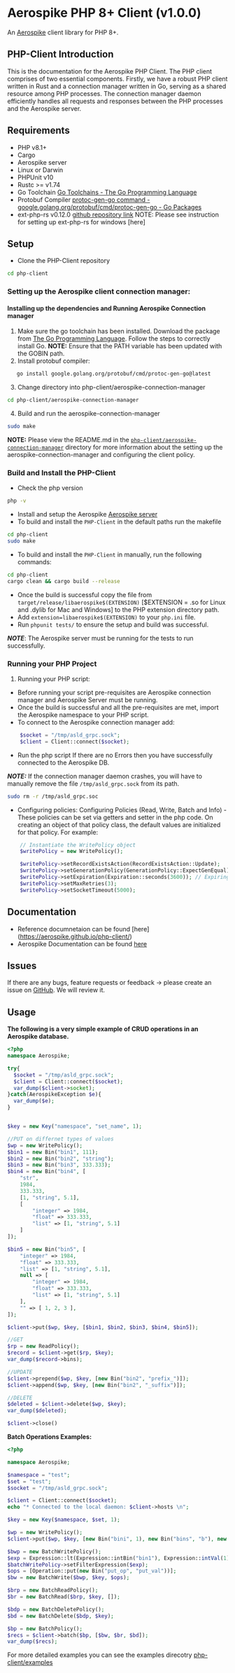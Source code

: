 # Aerospike PHP 8+ Client (v1.0.0)

An [Aerospike](https://www.aerospike.com/) client library for PHP 8+.

## PHP-Client Introduction 

This is the documentation for the Aerospike PHP Client. The PHP client comprises of two essential components. Firstly, we have a robust PHP client written in Rust and a connection manager written in Go, serving as a shared resource among PHP processes. The connection manager daemon efficiently handles all requests and responses between the PHP processes and the Aerospike server.


## Requirements

* PHP v8.1+
* Cargo
* Aerospike server
* Linux or Darwin 
* PHPUnit v10
* Rustc >= v1.74 
* Go Toolchain [Go Toolchains - The Go Programming Language](https://go.dev/doc/toolchain)
* Protobuf Compiler [protoc-gen-go command - google.golang.org/protobuf/cmd/protoc-gen-go - Go Packages](https://pkg.go.dev/google.golang.org/protobuf/cmd/protoc-gen-go)
* ext-php-rs v0.12.0 [github repository link](https://github.com/davidcole1340/ext-php-rs/tree/master)
NOTE: Please see instruction for setting up ext-php-rs for windows [here] 

## Setup

* Clone the PHP-Client repository
```bash https://github.com/aerospike/php-client.git
cd php-client
```

### Setting up the Aerospike client connection manager: 

#### Installing up the dependencies and Running Aerospike Connection manager
1. Make sure the go toolchain has been installed. Download the package from [The Go Programming Language](https://golang.org/dl/). Follow the steps to correctly install Go.
   **NOTE:** Ensure that the PATH variable has been updated with the GOBIN path.
2. Install protobuf compiler:
```bash
   go install google.golang.org/protobuf/cmd/protoc-gen-go@latest
```
3. Change directory into php-client/aerospike-connection-manager 
```bash 
cd php-client/aerospike-connection-manager 
```
4. Build and run the aerospike-connection-manager 
```bash
sudo make
```
**NOTE:** Please view the README.md in the [`php-client/aerospike-connection-manager`](./aerospike-connection-manager/README.md) directory for more information about the setting up the aerospike-connection-manager  and configuring the client policy.

### Build and Install the PHP-Client
* Check the php version 
```bash 
php -v
```
* Install and setup the Aerospike [Aerospike server](https://aerospike.com/download/) 
* To build and install the `PHP-Client` in the default paths run the makefile
```bash
cd php-client
sudo make
```
* To build and install the `PHP-Client` in manually, run the following commands:
```bash 
cd php-client
cargo clean && cargo build --release
```
- Once the build is successful copy the file from `target/release/libaerospike$(EXTENSION)` [$EXTENSION = .so for Linux and .dylib for Mac and Windows] to the PHP extension directory path. 
- Add `extension=libaerospike$(EXTENSION)` to your `php.ini` file. 
- Run  `phpunit tests/` to ensure the setup and build was successful. 

***NOTE***: The Aerospike server must be running for the tests to run successfully. 

### Running your PHP Project

1. Running your PHP script:
  - Before running your script pre-requisites are Aerospike connection manager and Aerospike Server must be running.  
  - Once the build is successful and all the pre-requisites are met, import the Aerospike namespace to your PHP script. 
  - To connect to the Aerospike connection manager add:
```PHP
	$socket = "/tmp/asld_grpc.sock";
	$client = Client::connect($socket); 
```
  - Run the php script
  If there are no Errors then you have successfully connected to the Aerospike DB. 

***NOTE:*** If the connection manager daemon crashes, you will have to manually remove the file `/tmp/asld_grpc.sock` from its path.
```bash 
sudo rm -r /tmp/asld_grpc.soc
```

   - Configuring policies: Configuring Policies (Read, Write, Batch and Info) - These policies can be set via getters and setter in the php code. On creating an object of that policy class, the default values are initialized for that policy. For example: 

```php
	// Instantiate the WritePolicy object
	$writePolicy = new WritePolicy();

	$writePolicy->setRecordExistsAction(RecordExistsAction::Update);
	$writePolicy->setGenerationPolicy(GenerationPolicy::ExpectGenEqual);
	$writePolicy->setExpiration(Expiration::seconds(3600)); // Expiring in 1 hour
	$writePolicy->setMaxRetries(3);
	$writePolicy->setSocketTimeout(5000);
```

## Documentation

* Reference documnetaion can be found [here] (https://aerospike.github.io/php-client/)
* Aerospike Documentation can be found [here](https://aerospike.com/docs/)

## Issues

If there are any bugs, feature requests or feedback -> please create an issue on [GitHub](https://github.com/aerospike/php-client/issues). We will review it. 

## Usage

**The following is a very simple example of CRUD operations in an Aerospike database.**

```php
<?php
namespace Aerospike;

try{
  $socket = "/tmp/asld_grpc.sock";
  $client = Client::connect($socket);
  var_dump($client->socket);
}catch(AerospikeException $e){
  var_dump($e);
}


$key = new Key("namespace", "set_name", 1);

//PUT on differnet types of values
$wp = new WritePolicy();
$bin1 = new Bin("bin1", 111);
$bin2 = new Bin("bin2", "string");
$bin3 = new Bin("bin3", 333.333);
$bin4 = new Bin("bin4", [
	"str", 
	1984, 
	333.333, 
	[1, "string", 5.1], 
	[
		"integer" => 1984, 
		"float" => 333.333, 
		"list" => [1, "string", 5.1]
	] 
]);

$bin5 = new Bin("bin5", [
	"integer" => 1984, 
	"float" => 333.333, 
	"list" => [1, "string", 5.1], 
	null => [
		"integer" => 1984, 
		"float" => 333.333, 
		"list" => [1, "string", 5.1]
	],
	"" => [ 1, 2, 3 ],
]);

$client->put($wp, $key, [$bin1, $bin2, $bin3, $bin4, $bin5]);

//GET
$rp = new ReadPolicy();
$record = $client->get($rp, $key);
var_dump($record->bins);

//UPDATE
$client->prepend($wp, $key, [new Bin("bin2", "prefix_")]);
$client->append($wp, $key, [new Bin("bin2", "_suffix")]);

//DELETE
$deleted = $client->delete($wp, $key);
var_dump($deleted);

$client->close()
```

**Batch Operations Examples:**

```php
<?php

namespace Aerospike;

$namespace = "test";
$set = "test";
$socket = "/tmp/asld_grpc.sock";

$client = Client::connect($socket);
echo "* Connected to the local daemon: $client->hosts \n";

$key = new Key($namespace, $set, 1);

$wp = new WritePolicy();
$client->put($wp, $key, [new Bin("bini", 1), new Bin("bins", "b"), new Bin("bin1", [1, 2, 3, 4])]);

$bwp = new BatchWritePolicy();
$exp = Expression::lt(Expression::intBin("bin1"), Expression::intVal(1));
$batchWritePolicy->setFilterExpression($exp);
$ops = [Operation::put(new Bin("put_op", "put_val"))];
$bw = new BatchWrite($bwp, $key, $ops);

$brp = new BatchReadPolicy();
$br = new BatchRead($brp, $key, []);

$bdp = new BatchDeletePolicy();
$bd = new BatchDelete($bdp, $key);

$bp = new BatchPolicy();
$recs = $client->batch($bp, [$bw, $br, $bd]);
var_dump($recs);

```

For more detailed examples you can see the examples direcotry [php-client/examples](./examples/)